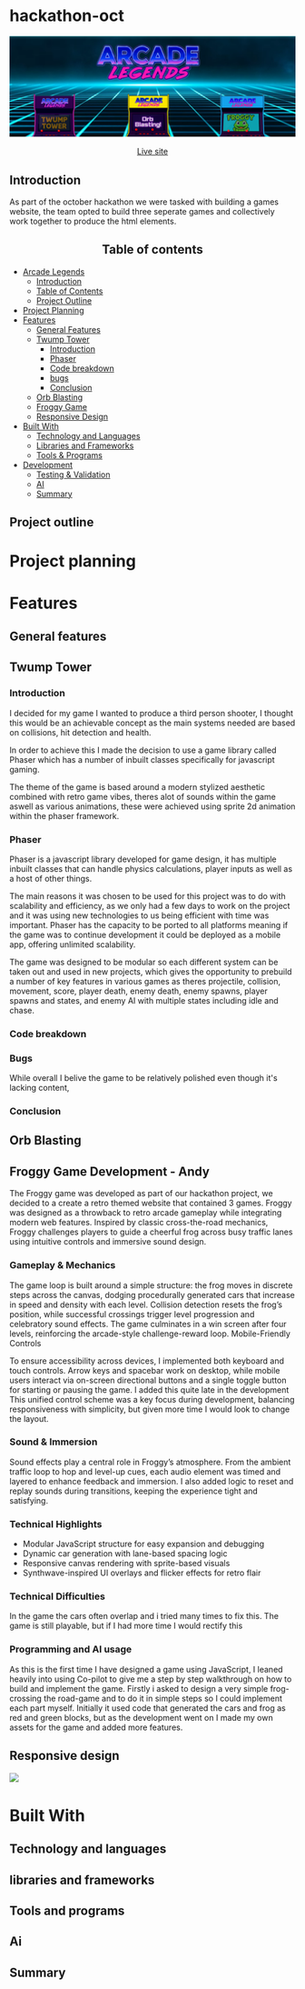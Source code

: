 # hackathon-oct

<img src="documentation\images\header.png">
<p align="center">
    <a href="https://ruon90.github.io/hackathon-oct/" target="_blank">Live site</a>
</p>

## Introduction

As part of the october hackathon we were tasked with building a games website, the team opted to build three seperate games and collectively work together to produce the html elements.

<h2 align="center" id="TOC">Table of contents</h2>

-   [Arcade Legends](#arcade-legends)
    -   [Introduction](#introduction)
    -   [Table of Contents](#TOC)
    -   [Project Outline](#project-outline)
-   [Project Planning](#project-planning)
-   [Features](#features)
    -   [General Features](#general-features)
    -   [Twump Tower](#twump-tower)
        -   [Introduction](#twump-tower)
        -   [Phaser](#phaser)
        -   [Code breakdown](#code-breakdown)
        -   [bugs](#bugs)
        -   [Conclusion](#conclusion)
    -   [Orb Blasting](#orb-blasting)
    -   [Froggy Game](#froggy-game-development---andy)
    -   [Responsive Design](#responsive-design)
-   [Built With](#built-with)
    -   [Technology and Languages](#technologies-and-languages)
    -   [Libraries and Frameworks](#libraries-and-frameworks)
    -   [Tools & Programs](#tools-and-programs)
-   [Development](#deployment)
    -   [Testing & Validation](#testing-validation)
    -   [AI](#ai)
    -   [Summary](#summary)

## Project outline

# Project planning

# Features

## General features

## Twump Tower

### Introduction

I decided for my game I wanted to produce a third person shooter, I thought this would be an achievable concept as the main systems needed are based on collisions, hit detection and health.

In order to achieve this I made the decision to use a game library called Phaser which has a number of inbuilt classes specifically for javascript gaming.

The theme of the game is based around a modern stylized aesthetic combined with retro game vibes, theres alot of sounds within the game aswell as various animations, these were achieved using sprite 2d animation within the phaser framework.

### Phaser

Phaser is a javascript library developed for game design, it has multiple inbuilt classes that can handle physics calculations, player inputs as well as a host of other things.

The main reasons it was chosen to be used for this project was to do with scalability and efficiency, as we only had a few days to work on the project and it was using new technologies to us being efficient with time was important. Phaser has the capacity to be ported to all platforms meaning if the game was to continue development it could be deployed as a mobile app, offering unlimited scalability.

The game was designed to be modular so each different system can be taken out and used in new projects, which gives the opportunity to prebuild a number of key features in various games as theres projectile, collision, movement, score, player death, enemy death, enemy spawns, player spawns and states, and enemy AI with multiple states including idle and chase.

### Code breakdown

### Bugs

While overall I belive the game to be relatively polished even though it's lacking content,

### Conclusion

## Orb Blasting

## Froggy Game Development - Andy

The Froggy game was developed as part of our hackathon project, we decided to a create a retro themed website that contained 3 games. Froggy was designed as a throwback to retro arcade gameplay while integrating modern web features. Inspired by classic cross-the-road mechanics, Froggy challenges players to guide a cheerful frog across busy traffic lanes using intuitive controls and immersive sound design.

### Gameplay & Mechanics

The game loop is built around a simple structure: the frog moves in discrete steps across the canvas, dodging procedurally generated cars that increase in speed and density with each level. Collision detection resets the frog’s position, while successful crossings trigger level progression and celebratory sound effects. The game culminates in a win screen after four levels, reinforcing the arcade-style challenge-reward loop.
Mobile-Friendly Controls

To ensure accessibility across devices, I implemented both keyboard and touch controls. Arrow keys and spacebar work on desktop, while mobile users interact via on-screen directional buttons and a single toggle button for starting or pausing the game. I added this quite late in the development This unified control scheme was a key focus during development, balancing responsiveness with simplicity, but given more time I would look to change the layout.

### Sound & Immersion

Sound effects play a central role in Froggy’s atmosphere. From the ambient traffic loop to hop and level-up cues, each audio element was timed and layered to enhance feedback and immersion. I also added logic to reset and replay sounds during transitions, keeping the experience tight and satisfying.

### Technical Highlights

-   Modular JavaScript structure for easy expansion and debugging
-   Dynamic car generation with lane-based spacing logic
-   Responsive canvas rendering with sprite-based visuals
-   Synthwave-inspired UI overlays and flicker effects for retro flair

### Technical Difficulties

In the game the cars often overlap and i tried many times to fix this. The game is still playable, but if I had more time I would rectify this

### Programming and AI usage

As this is the first time I have designed a game using JavaScript, I leaned heavily into using Co-pilot to give me a step by step walkthrough on how to build and implement the game. Firstly i asked to design a very simple frog-crossing the road-game and to do it in simple steps so I could implement each part myself. Initially it used code that generated the cars and frog as red and green blocks, but as the development went on I made my own assets for the game and added more features.

## Responsive design

<img src="documentation\images\mockup.png">

# Built With

## Technology and languages

## libraries and frameworks

## Tools and programs

## Ai

## Summary
